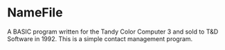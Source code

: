 # NameFile
A BASIC program written for the Tandy Color Computer 3 and sold to T&D Software in 1992. This is a simple contact management program.
